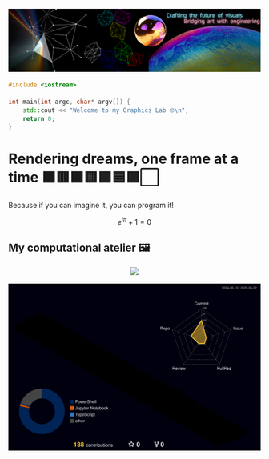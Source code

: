 <p align="center">
  <img src="assets/ariargenta-banner.png" alt="Banner">
</p>

```cpp
#include <iostream>

int main(int argc, char* argv[]) {
    std::cout << "Welcome to my Graphics Lab 🤓\n";
    return 0;
}

```

# Rendering dreams, one frame at a time ⬛🟥🟧🟨🟩🟦🟪⬜️
Because if you can imagine it, you can program it!

$$ e^{i \pi} + 1 = 0 $$

## My computational atelier 🖼️
<p align="center">
  <a href="https://skillicons.dev">
    <img src="https://skillicons.dev/icons?i=azure,bash,blender,c,cmake,cpp,cs,debian,docker,go,godot,latex,rust,unity,unreal&theme=dark&perline=50"/>
  </a>
</p>

![3D Contribution Calendar](profile-3d-contrib/profile-night-rainbow.svg)
